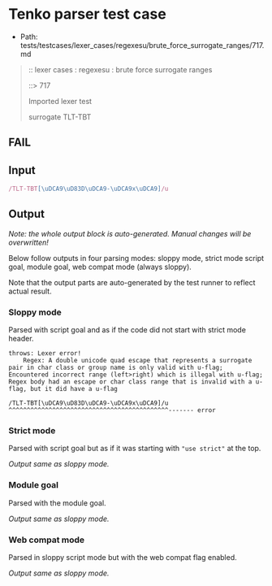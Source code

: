 # Tenko parser test case

- Path: tests/testcases/lexer_cases/regexesu/brute_force_surrogate_ranges/717.md

> :: lexer cases : regexesu : brute force surrogate ranges
>
> ::> 717
>
> Imported lexer test
>
> surrogate TLT-TBT

## FAIL

## Input

`````js
/TLT-TBT[\uDCA9\uD83D\uDCA9-\uDCA9x\uDCA9]/u
`````

## Output

_Note: the whole output block is auto-generated. Manual changes will be overwritten!_

Below follow outputs in four parsing modes: sloppy mode, strict mode script goal, module goal, web compat mode (always sloppy).

Note that the output parts are auto-generated by the test runner to reflect actual result.

### Sloppy mode

Parsed with script goal and as if the code did not start with strict mode header.

`````
throws: Lexer error!
    Regex: A double unicode quad escape that represents a surrogate pair in char class or group name is only valid with u-flag; Encountered incorrect range (left>right) which is illegal with u-flag; Regex body had an escape or char class range that is invalid with a u-flag, but it did have a u-flag

/TLT-TBT[\uDCA9\uD83D\uDCA9-\uDCA9x\uDCA9]/u
^^^^^^^^^^^^^^^^^^^^^^^^^^^^^^^^^^^^^^^^^^^^------- error
`````

### Strict mode

Parsed with script goal but as if it was starting with `"use strict"` at the top.

_Output same as sloppy mode._

### Module goal

Parsed with the module goal.

_Output same as sloppy mode._

### Web compat mode

Parsed in sloppy script mode but with the web compat flag enabled.

_Output same as sloppy mode._
